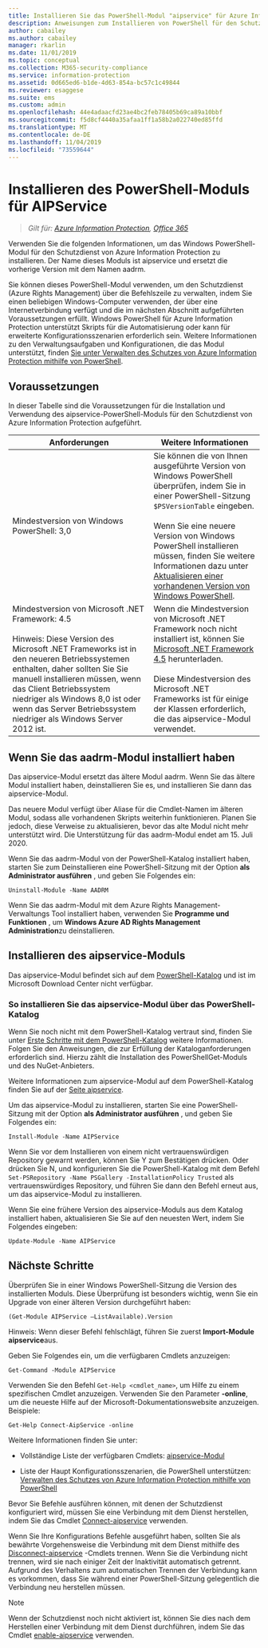 ```yaml
---
title: Installieren Sie das PowerShell-Modul "aipservice" für Azure Information Protection
description: Anweisungen zum Installieren von PowerShell für den Schutzdienst von Azure Information Protection. Der Name dieses Moduls ist aipservice.
author: cabailey
ms.author: cabailey
manager: rkarlin
ms.date: 11/01/2019
ms.topic: conceptual
ms.collection: M365-security-compliance
ms.service: information-protection
ms.assetid: 0d665ed6-b1de-4d63-854a-bc57c1c49844
ms.reviewer: esaggese
ms.suite: ems
ms.custom: admin
ms.openlocfilehash: 44e4adaacfd23ae4bc2feb78405b69ca89a10bbf
ms.sourcegitcommit: f5d8cf4440a35afaa1ff1a58b2a022740ed85ffd
ms.translationtype: MT
ms.contentlocale: de-DE
ms.lasthandoff: 11/04/2019
ms.locfileid: "73559644"
---
```

# <a name="installing-the-aipservice-powershell-module"></a>Installieren des PowerShell-Moduls für AIPService

>*Gilt für: [Azure Information Protection](https://azure.microsoft.com/pricing/details/information-protection), [Office 365](https://download.microsoft.com/download/E/C/F/ECF42E71-4EC0-48FF-AA00-577AC14D5B5C/Azure_Information_Protection_licensing_datasheet_EN-US.pdf)*

Verwenden Sie die folgenden Informationen, um das Windows PowerShell-Modul für den Schutzdienst von Azure Information Protection zu installieren. Der Name dieses Moduls ist aipservice und ersetzt die vorherige Version mit dem Namen aadrm.

Sie können dieses PowerShell-Modul verwenden, um den Schutzdienst (Azure Rights Management) über die Befehlszeile zu verwalten, indem Sie einen beliebigen Windows-Computer verwenden, der über eine Internetverbindung verfügt und die im nächsten Abschnitt aufgeführten Voraussetzungen erfüllt. Windows PowerShell für Azure Information Protection unterstützt Skripts für die Automatisierung oder kann für erweiterte Konfigurationsszenarien erforderlich sein. Weitere Informationen zu den Verwaltungsaufgaben und Konfigurationen, die das Modul unterstützt, finden [Sie unter Verwalten des Schutzes von Azure Information Protection mithilfe von PowerShell](administer-powershell.md).

## <a name="prerequisites"></a>Voraussetzungen
In dieser Tabelle sind die Voraussetzungen für die Installation und Verwendung des aipservice-PowerShell-Moduls für den Schutzdienst von Azure Information Protection aufgeführt.

|Anforderungen|Weitere Informationen|
|---------------|--------------------|
|Mindestversion von Windows PowerShell: 3,0|Sie können die von Ihnen ausgeführte Version von Windows PowerShell überprüfen, indem Sie in einer PowerShell-Sitzung `$PSVersionTable` eingeben. <br /><br /> Wenn Sie eine neuere Version von Windows PowerShell installieren müssen, finden Sie weitere Informationen dazu unter [Aktualisieren einer vorhandenen Version von Windows PowerShell](/powershell/scripting/setup/installing-windows-powershell#upgrading-existing-windows-powershell).|
|Mindestversion von Microsoft .NET Framework: 4.5<br /><br />Hinweis: Diese Version des Microsoft .NET Frameworks ist in den neueren Betriebssystemen enthalten, daher sollten Sie Sie manuell installieren müssen, wenn das Client Betriebssystem niedriger als Windows 8,0 ist oder wenn das Server Betriebssystem niedriger als Windows Server 2012 ist.|Wenn die Mindestversion von Microsoft .NET Framework noch nicht installiert ist, können Sie [Microsoft .NET Framework 4.5](https://www.microsoft.com/download/details.aspx?id=30653) herunterladen.<br /><br />Diese Mindestversion des Microsoft .NET Frameworks ist für einige der Klassen erforderlich, die das aipservice-Modul verwendet.|

## <a name="if-you-have-the-aadrm-module-installed"></a>Wenn Sie das aadrm-Modul installiert haben

Das aipservice-Modul ersetzt das ältere Modul aadrm. Wenn Sie das ältere Modul installiert haben, deinstallieren Sie es, und installieren Sie dann das aipservice-Modul.

Das neuere Modul verfügt über Aliase für die Cmdlet-Namen im älteren Modul, sodass alle vorhandenen Skripts weiterhin funktionieren. Planen Sie jedoch, diese Verweise zu aktualisieren, bevor das alte Modul nicht mehr unterstützt wird. Die Unterstützung für das aadrm-Modul endet am 15. Juli 2020.

Wenn Sie das aadrm-Modul von der PowerShell-Katalog installiert haben, starten Sie zum Deinstallieren eine PowerShell-Sitzung mit der Option **als Administrator ausführen** , und geben Sie Folgendes ein:

    Uninstall-Module -Name AADRM

Wenn Sie das aadrm-Modul mit dem Azure Rights Management-Verwaltungs Tool installiert haben, verwenden Sie **Programme und Funktionen** , um **Windows Azure AD Rights Management Administration**zu deinstallieren.

## <a name="how-to-install-the-aipservice-module"></a>Installieren des aipservice-Moduls

Das aipservice-Modul befindet sich auf dem [PowerShell-Katalog](https://www.powershellgallery.com/) und ist im Microsoft Download Center nicht verfügbar. 

### <a name="to-install-the-aipservice-module-from-the-powershell-gallery"></a>So installieren Sie das aipservice-Modul über das PowerShell-Katalog

Wenn Sie noch nicht mit dem PowerShell-Katalog vertraut sind, finden Sie unter [Erste Schritte mit dem PowerShell-Katalog](https://docs.microsoft.com/powershell/scripting/gallery/getting-started?view=powershell-6) weitere Informationen. Folgen Sie den Anweisungen, die zur Erfüllung der Kataloganforderungen erforderlich sind. Hierzu zählt die Installation des PowerShellGet-Moduls und des NuGet-Anbieters.

Weitere Informationen zum aipservice-Modul auf dem PowerShell-Katalog finden Sie auf der [Seite aipservice](https://www.powershellgallery.com/packages/AIPService).

Um das aipservice-Modul zu installieren, starten Sie eine PowerShell-Sitzung mit der Option **als Administrator ausführen** , und geben Sie Folgendes ein:

    Install-Module -Name AIPService

Wenn Sie vor dem Installieren von einem nicht vertrauenswürdigen Repository gewarnt werden, können Sie Y zum Bestätigen drücken. Oder drücken Sie N, und konfigurieren Sie die PowerShell-Katalog mit dem Befehl `Set-PSRepository -Name PSGallery -InstallationPolicy Trusted` als vertrauenswürdiges Repository, und führen Sie dann den Befehl erneut aus, um das aipservice-Modul zu installieren.  

Wenn Sie eine frühere Version des aipservice-Moduls aus dem Katalog installiert haben, aktualisieren Sie Sie auf den neuesten Wert, indem Sie Folgendes eingeben:

    Update-Module -Name AIPService


## <a name="next-steps"></a>Nächste Schritte
Überprüfen Sie in einer Windows PowerShell-Sitzung die Version des installierten Moduls. Diese Überprüfung ist besonders wichtig, wenn Sie ein Upgrade von einer älteren Version durchgeführt haben:

```
(Get-Module AIPService –ListAvailable).Version
```

Hinweis: Wenn dieser Befehl fehlschlägt, führen Sie zuerst **Import-Module aipservice**aus.

Geben Sie Folgendes ein, um die verfügbaren Cmdlets anzuzeigen:

```
Get-Command -Module AIPService
```

Verwenden Sie den Befehl `Get-Help <cmdlet_name>`, um Hilfe zu einem spezifischen Cmdlet anzuzeigen. Verwenden Sie den Parameter **-online**, um die neueste Hilfe auf der Microsoft-Dokumentationswebsite anzuzeigen. Beispiele:

```
Get-Help Connect-AipService -online
```

Weitere Informationen finden Sie unter:

-   Vollständige Liste der verfügbaren Cmdlets: [aipservice-Modul](/powershell/module/aipservice/?view=azureipps#aipservice)

-   Liste der Haupt Konfigurationsszenarien, die PowerShell unterstützen: [Verwalten des Schutzes von Azure Information Protection mithilfe von PowerShell](administer-powershell.md)

Bevor Sie Befehle ausführen können, mit denen der Schutzdienst konfiguriert wird, müssen Sie eine Verbindung mit dem Dienst herstellen, indem Sie das Cmdlet [Connect-aipservice](/powershell/module/aipservice/connect-aipservice) verwenden.

Wenn Sie Ihre Konfigurations Befehle ausgeführt haben, sollten Sie als bewährte Vorgehensweise die Verbindung mit dem Dienst mithilfe des [Disconnect-aipservice](/powershell/module/aipservice/disconnect-aipservice) -Cmdlets trennen. Wenn Sie die Verbindung nicht trennen, wird sie nach einiger Zeit der Inaktivität automatisch getrennt. Aufgrund des Verhaltens zum automatischen Trennen der Verbindung kann es vorkommen, dass Sie während einer PowerShell-Sitzung gelegentlich die Verbindung neu herstellen müssen. 

> [!NOTE]
> Wenn der Schutzdienst noch nicht aktiviert ist, können Sie dies nach dem Herstellen einer Verbindung mit dem Dienst durchführen, indem Sie das Cmdlet [enable-aipservice](/powershell/module/aipservice/enable-aipservice) verwenden.

